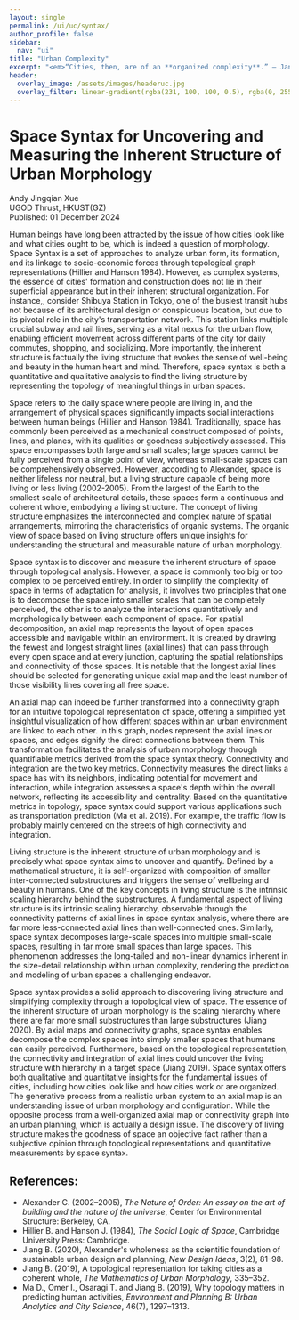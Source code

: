 ```yaml
---
layout: single
permalink: /ui/uc/syntax/
author_profile: false
sidebar:
  nav: "ui"
title: "Urban Complexity"
excerpt: "<em>“Cities, then, are of an **organized complexity**.” — Jane Jacobs (1961), The Death and Life of Great American Cities <em>"
header:
  overlay_image: /assets/images/headeruc.jpg
  overlay_filter: linear-gradient(rgba(231, 100, 100, 0.5), rgba(0, 255, 255, 0.5))
---
```


# Space Syntax for Uncovering and Measuring the Inherent Structure of Urban Morphology
<div class="author-info">
  Andy Jingqian Xue<br>
  UGOD Thrust, HKUST(GZ)<br>
  Published: 01 December 2024
</div>

Human beings have long been attracted by the issue of how cities look like and what cities ought to be, which is indeed a question of morphology. Space Syntax is a set of approaches to analyze urban form, its formation, and its linkage to socio-economic forces through topological graph representations (Hillier and Hanson 1984). However, as complex systems, the essence of cities' formation and construction does not lie in their superficial appearance but in their inherent structural organization. For instance,, consider Shibuya Station in Tokyo, one of the busiest transit hubs not because of its architectural design or conspicuous location, but due to its pivotal role in the city's transportation network. This station links multiple crucial subway and rail lines, serving as a vital nexus for the urban flow, enabling efficient movement across different parts of the city for daily commutes, shopping, and socializing. More importantly, the inherent structure is factually the living structure that evokes the sense of well-being and beauty in the human heart and mind. Therefore, space syntax is both a quantitative and qualitative analysis to find the living structure by representing the topology of meaningful things in urban spaces.

Space refers to the daily space where people are living in, and the arrangement of physical spaces significantly impacts social interactions between human beings (Hillier and Hanson 1984). Traditionally, space has commonly been perceived as a mechanical construct composed of points, lines, and planes, with its qualities or goodness subjectively assessed. This space encompasses both large and small scales; large spaces cannot be fully perceived from a single point of view, whereas small-scale spaces can be comprehensively observed. However, according to Alexander, space is neither lifeless nor neutral, but a living structure capable of being more living or less living (2002-2005). From the largest of the Earth to the smallest scale of architectural details, these spaces form a continuous and coherent whole, embodying a living structure. The concept of living structure emphasizes the interconnected and complex nature of spatial arrangements, mirroring the characteristics of organic systems. The organic view of space based on living structure offers unique insights for understanding the structural and measurable nature of urban morphology.

Space syntax is to discover and measure the inherent structure of space through topological analysis. However, a space is commonly too big or too complex to be perceived entirely. In order to simplify the complexity of space in terms of adaptation for analysis, it involves two principles that one is to decompose the space into smaller scales that can be completely perceived, the other is to analyze the interactions quantitatively and morphologically between each component of space. For spatial decomposition, an axial map represents the layout of open spaces accessible and navigable within an environment. It is created by drawing the fewest and longest straight lines (axial lines) that can pass through every open space and at every junction, capturing the spatial relationships and connectivity of those spaces. It is notable that the longest axial lines should be selected for generating unique axial map and the least number of those visibility lines covering all free space.

An axial map can indeed be further transformed into a connectivity graph for an intuitive topological representation of space, offering a simplified yet insightful visualization of how different spaces within an urban environment are linked to each other. In this graph, nodes represent the axial lines or spaces, and edges signify the direct connections between them. This transformation facilitates the analysis of urban morphology through quantifiable metrics derived from the space syntax theory. Connectivity and integration are the two key metrics. Connectivity measures the direct links a space has with its neighbors, indicating potential for movement and interaction, while integration assesses a space's depth within the overall network, reflecting its accessibility and centrality. Based on the quantitative metrics in topology, space syntax could support various applications such as transportation prediction (Ma et al. 2019). For example, the traffic flow is probably mainly centered on the streets of high connectivity and integration.

Living structure is the inherent structure of urban morphology and is precisely what space syntax aims to uncover and quantify. Defined by a mathematical structure, it is self-organized with composition of smaller inter-connected substructures and triggers the sense of wellbeing and beauty in humans. One of the key concepts in living structure is the intrinsic scaling hierarchy behind the substructures. A fundamental aspect of living structure is its intrinsic scaling hierarchy, observable through the connectivity patterns of axial lines in space syntax analysis, where there are far more less-connected axial lines than well-connected ones. Similarly, space syntax decomposes large-scale spaces into multiple small-scale spaces, resulting in far more small spaces than large spaces. This phenomenon addresses the long-tailed and non-linear dynamics inherent in the size-detail relationship within urban complexity, rendering the prediction and modeling of urban spaces a challenging endeavor. 

Space syntax provides a solid approach to discovering living structure and simplifying complexity through a topological view of space. The essence of the inherent structure of urban morphology is the scaling hierarchy where there are far more small substructures than large substructures (Jiang 2020). By axial maps and connectivity graphs, space syntax enables decompose the complex spaces into simply smaller spaces that humans can easily perceived. Furthermore, based on the topological representation, the connectivity and integration of axial lines could uncover the living structure with hierarchy in a target space (Jiang 2019). Space syntax offers both qualitative and quantitative insights for the fundamental issues of cities, including how cities look like and how cities work or are organized. The generative process from a realistic urban system to an axial map is an understanding issue of urban morphology and configuration. While the opposite process from a well-organized axial map or connectivity graph into an urban planning, which is actually a design issue. The discovery of living structure makes the goodness of space an objective fact rather than a subjective opinion through topological representations and quantitative measurements by space syntax.

## References:
- Alexander C. (2002–2005), *The Nature of Order: An essay on the art of building and the nature of the universe*, Center for Environmental Structure: Berkeley, CA.
- Hillier B. and Hanson J. (1984), *The Social Logic of Space*, Cambridge University Press: Cambridge.
- Jiang B. (2020), Alexander's wholeness as the scientific foundation of sustainable urban design and planning, *New Design Ideas*, 3(2), 81–98.
- Jiang B. (2019), A topological representation for taking cities as a coherent whole, *The Mathematics of Urban Morphology*, 335–352.
- Ma D., Omer I., Osaragi T. and Jiang B. (2019), Why topology matters in predicting human activities, *Environment and Planning B: Urban Analytics and City Science*, 46(7), 1297–1313.

